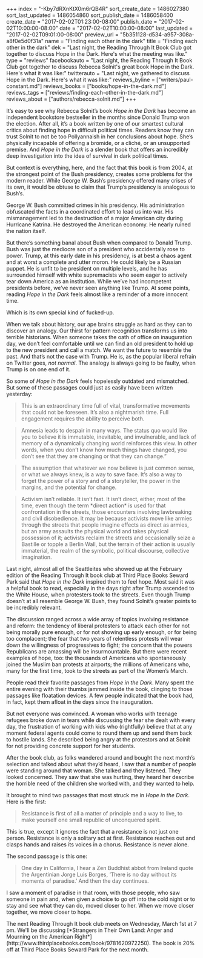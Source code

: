 +++
index = "-Kby7dRXnKtX0m6rQB4R"
sort_create_date = 1486027380
sort_last_updated = 1486054860
sort_publish_date = 1486058400
create_date = "2017-02-02T01:23:00-08:00"
publish_date = "2017-02-02T10:00:00-08:00"
date = "2017-02-02T10:00:00-08:00"
last_updated = "2017-02-02T09:01:00-08:00"
preview_url = "5b351128-d534-a957-308a-a8f0e5d0f31a"
name = "Finding each other in the dark"
title = "Finding each other in the dark"
dek = "Last night, the Reading Through It Book Club got together to discuss Hope in the Dark. Here's what the meeting was like."
type = "reviews"
facebookauto = "Last night, the Reading Through It Book Club got together to discuss Rebecca Solnit's great book Hope in the Dark. Here's what it was like:"
twitterauto = "Last night, we gathered to discuss Hope in the Dark. Here's what it was like:"
reviews_byline = ["writers/paul-constant.md"]
reviews_books = ["books/hope-in-the-dark.md"]
reviews_tags = ["reviews/finding-each-other-in-the-dark.md"]
reviews_about = ["authors/rebecca-solnit.md"]
+++

It’s easy to see why Rebecca Solnit’s book *Hope in the Dark* has become an independent bookstore bestseller in the months since Donald Trump won the election. After all, it’s a book written by one of our smartest cultural critics about finding hope in difficult political times. Readers know they can trust Solnit to not be too Pollyannaish in her conclusions about hope. She’s physically incapable of offering a bromide, or a cliché, or an unsupported premise. And *Hope in the Dark* is a slender book that offers an incredibly deep investigation into the idea of survival in dark political times.

But context is everything, here, and the fact that this book is from 2004, at the strongest point of the Bush presidency, creates some problems for the modern reader. While George W. Bush’s presidency offered many crises of its own, it would be obtuse to claim that Trump’s presidency is analogous to Bush’s.

George W. Bush committed crimes in his presidency. His administration obfuscated the facts in a coordinated effort to lead us into war. His mismanagement led to the destruction of a major American city during Hurricane Katrina. He destroyed the American economy. He nearly ruined the nation itself.

But there’s something banal about Bush when compared to Donald Trump. Bush was just the mediocre son of a president who accidentally rose to power. Trump, at this early date in his presidency, is at best a chaos agent and at worst a complete and utter moron. He could likely be a Russian puppet. He is unfit to be president on multiple levels, and he has surrounded himself with white supremacists who seem eager to actively tear down America as an institution. While we’ve had incompetent presidents before, we’ve never seen anything like Trump. At some points, reading *Hope in the Dark* feels almost like a reminder of a more innocent time. 

Which is its own special kind of fucked-up.

When we talk about history, our ape brains struggle as hard as they can to discover an analogy. Our thirst for pattern recognition transforms us into terrible historians. When someone takes the oath of office on inauguration day, we don’t feel comfortable until we can find an old president to hold up to the new president and call a match. We want the future to resemble the past. And that’s not the case with Trump. He is, as the popular liberal refrain on Twitter goes, *not normal*. The analogy is always going to be faulty, when Trump is on one end of it. 

So some of *Hope in the Dark* feels hopelessly outdated and mismatched. But some of these passages could just as easily have been written yesterday:

<blockquote>This is an extraordinary time full of vital, transformative movements that could not be foreseen. It’s also a nightmarish time. Full engagement requires the ability to perceive both.</blockquote>

<blockquote>Amnesia leads to despair in many ways. The status quo would like you to believe it is immutable, inevitable, and invulnerable, and lack of memory of a dynamically changing world reinforces this view. In other words, when you don’t know how much things have changed, you don’t see that they are changing or that they can change.”</blockquote>

<blockquote>The assumption that whatever we now believe is just common sense, or what we always knew, is a way to save face. It’s also a way to forget the power of a story and of a storyteller, the power in the margins, and the potential for change.</blockquote>

<blockquote>Activism isn’t reliable. It isn’t fast. It isn’t direct, either, most of the time, even though the term *direct action* is used for that confrontation in the streets, those encounters involving lawbreaking and civil disobedience. It may be because activists move like armies through the streets that people imagine effects as direct as armies, but an army assaults the physical world and takes physical possession of it; activists reclaim the streets and occasionally seize a Bastille or topple a Berlin Wall, but the terrain of their action is usually immaterial, the realm of the symbolic, political discourse, collective imagination. </blockquote>

Last night, almost all of the Seattleites who showed up at the February edition of the Reading Through It book club at Third Place Books Seward Park said that *Hope in the Dark* inspired them to feel hope. Most said it was a helpful book to read, especially in the days right after Trump ascended to the White House, when protesters took to the streets. Even though Trump doesn’t at all resemble George W. Bush, they found Solnit’s greater points to be incredibly relevant.

The discussion ranged across a wide array of topics involving resistance and reform: the tendency of liberal protesters to attack each other for not being morally pure enough, or for not showing up early enough, or for being too complacent; the fear that two years of relentless protests will wear down the willingness of progressives to fight; the concern that the powers Republicans are amassing will be insurmountable. But there were recent examples of hope, too: the thousands of Americans who spontaneously joined the Muslim ban protests at airports; the millions of Americans who, many for the first time, took to the streets as part of the Women’s March.

People read their favorite passages from *Hope in the Dark*. Many spent the entire evening with their thumbs jammed inside the book, clinging to those passages like floatation devices. A few people indicated that the book had, in fact, kept them afloat in the days since the inauguration.

But not everyone was convinced. A woman who works with teenage refugees broke down in tears while discussing the fear she dealt with every day, the frustration of working with kids who (rightfully) believe that at any moment federal agents could come to round them up and send them back to hostile lands. She described being angry at the protestors and at Solnit for not providing concrete support for her students.

After the book club, as folks wandered around and bought the next month’s selection and talked about what they’d heard, I saw that a number of people were standing around that woman. She talked and they listened. They looked concerned. They saw that she was hurting, they heard her describe the horrible need of the children she worked with, and they wanted to help.

It brought to mind two passages that most struck me in *Hope in the Dark*. Here is the first:

<blockquote>Resistance is first of all a matter of principle and a way to live, to make yourself one small republic of unconquered spirit.</blockquote>

This is true, except it ignores the fact that a resistance is not just one person. Resistance is only a solitary act at first. Resistance reaches out and clasps hands and raises its voices in a chorus. Resistance is never alone. 

The second passage is this one:

<blockquote>One day in California, I hear a Zen Buddhist abbot from Ireland quote the Argentinian Jorge Luis Borges, ‘There is no day without its moments of paradise.’ And then the day continues. </blockquote>

I saw a moment of paradise in that room, with those people, who saw someone in pain and, when given a choice to go off into the cold night or to stay and see what they can do, moved closer to her. When we move closer together, we move closer to hope.

<p class="footer">The next Reading Through It book club meets on Wednesday, March 1st at 7 pm. We'll be discussing [*Strangers in Their Own Land: Anger and Mourning on the American Right*](http://www.thirdplacebooks.com/book/9781620972250). The book is 20% off at Third Place Books Seward Park for the next month.</p>
